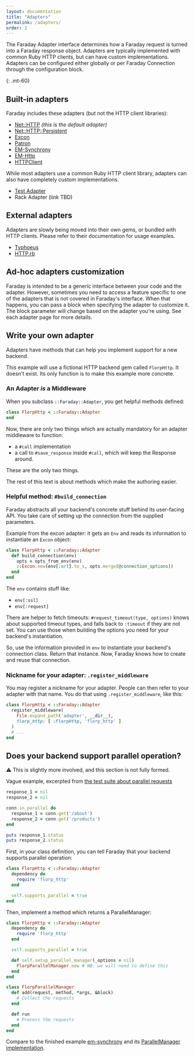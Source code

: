```yaml
---
layout: documentation
title: "Adapters"
permalink: /adapters/
order: 2
---
```


The Faraday Adapter interface determines how a Faraday request is turned into
a Faraday response object. Adapters are typically implemented with common Ruby
HTTP clients, but can have custom implementations. Adapters can be configured
either globally or per Faraday Connection through the configuration block.

{: .mt-60}
## Built-in adapters

Faraday includes these adapters (but not the HTTP client libraries):

* [Net::HTTP][net_http] _(this is the default adapter)_
* [Net::HTTP::Persistent][persistent]
* [Excon][excon]
* [Patron][patron]
* [EM-Synchrony][em-synchrony]
* [EM-Http][em-http]
* [HTTPClient][httpclient]

While most adapters use a common Ruby HTTP client library, adapters can also
have completely custom implementations.

* [Test Adapter][testing]
* Rack Adapter (link TBD)

## External adapters

Adapters are slowly being moved into their own gems, or bundled with HTTP clients.
Please refer to their documentation for usage examples.

* [Typhoeus][typhoeus]
* [HTTP.rb][faraday-http]

## Ad-hoc adapters customization

Faraday is intended to be a generic interface between your code and the adapter.
However, sometimes you need to access a feature specific to one of the adapters that is not covered in Faraday's interface.
When that happens, you can pass a block when specifying the adapter to customize it.
The block parameter will change based on the adapter you're using. See each adapter page for more details.

## Write your own adapter

Adapters have methods that can help you implement support for a new backend.

This example will use a fictional HTTP backend gem called `FlorpHttp`. It doesn't
exist. Its only function is to make this example more concrete.

### An Adapter _is_ a Middleware

When you subclass `::Faraday::Adapter`, you get helpful methods defined:

```ruby
class FlorpHttp < ::Faraday::Adapter
end
```

Now, there are only two things which are actually mandatory for an adapter middleware to function:

- a `#call` implementation
- a call to `#save_response` inside `#call`, which will keep the Response around.

These are the only two things.

The rest of this text is about methods which make the authoring easier.

### Helpful method: `#build_connection`

Faraday abstracts all your backend's concrete stuff behind its user-facing API.
You take care of setting up the connection from the supplied parameters.

Example from the excon adapter: it gets an `Env` and reads its information
to instantiate an `Excon` object:

```ruby
class FlorpHttp < ::Faraday::Adapter
  def build_connection(env)
    opts = opts_from_env(env)
    ::Excon.new(env[:url].to_s, opts.merge(@connection_options))
  end
end
```

The `env` contains stuff like:

- `env[:ssl]`
- `env[:request]`

There are helper to fetch timeouts: `#request_timeout(type, options)` knows
about supported timeout types, and falls back to `:timeout` if they are not set.
You can use those when building the options you need for your backend's instantiation.

So, use the information provided in `env` to instantiate your backend's connection class.
Return that instance. Now, Faraday knows how to create and reuse that connection.

### Nickname for your adapter: `.register_middleware`

You may register a nickname for your adapter. People can then refer to your adapter with that name.
You do that using `.register_middleware`, like this:

```ruby
class FlorpHttp < ::Faraday::Adapter
  register_middleware(
    File.expand_path('adapter', __dir__),
    florp_http: [ :FlorpHttp, 'florp_http' ]
  )
  # ...
end
```

## Does your backend support parallel operation?

:warning: This is slightly more involved, and this section is not fully formed.

Vague example, excerpted from [the test suite about parallel requests](https://github.com/lostisland/faraday/blob/master/spec/support/shared_examples/request_method.rb#L179)

```ruby
response_1 = nil
response_2 = nil

conn.in_parallel do
  response_1 = conn.get('/about')
  response_2 = conn.get('/products')
end

puts response_1.status
puts response_2.status
```

First, in your class definition, you can tell Faraday that your backend supports parallel operation:

```ruby
class FlorpHttp < ::Faraday::Adapter
  dependency do
    require 'florp_http'
  end

  self.supports_parallel = true
end
```

Then, implement a method which returns a ParallelManager:

```ruby
class FlorpHttp < ::Faraday::Adapter
  dependency do
    require 'florp_http'
  end

  self.supports_parallel = true

  def self.setup_parallel_manager(_options = nil)
    FlorpParallelManager.new # NB: we will need to define this
  end
end

class FlorpParallelManager
  def add(request, method, *args, &block)
    # Collect the requests
  end

  def run
    # Process the requests
  end
end
```

Compare to the finished example [em-synchrony](https://github.com/lostisland/faraday/blob/master/lib/faraday/adapter/em_synchrony.rb) and its [ParallelManager implementation](https://github.com/lostisland/faraday/blob/master/lib/faraday/adapter/em_synchrony/parallel_manager.rb).

[net_http]:     ./net-http
[persistent]:   ./net-http-persistent
[excon]:        ./excon
[patron]:       ./patron
[em-synchrony]: ./em-synchrony
[em-http]:      ./em-http
[httpclient]:   ./httpclient
[typhoeus]:     https://github.com/typhoeus/typhoeus/blob/master/lib/typhoeus/adapters/faraday.rb
[faraday-http]: https://github.com/lostisland/faraday-http
[testing]:      ./testing
